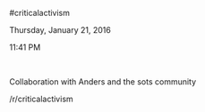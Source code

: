 \#criticalactivism

Thursday, January 21, 2016

11:41 PM

 

Collaboration with Anders and the sots community

/r/criticalactivism

 

